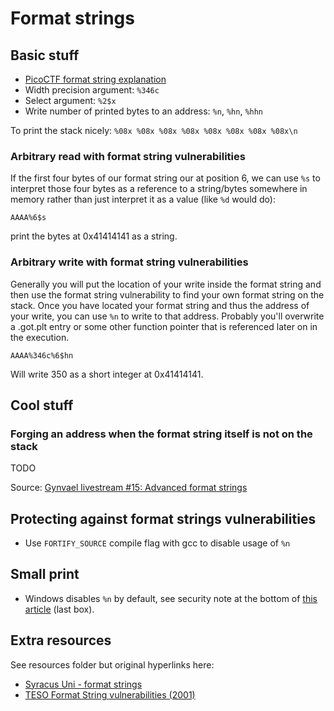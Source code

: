 # Format strings

## Basic stuff

* [PicoCTF format string explanation](https://vimeo.com/65014452)
* Width precision argument: `%346c`
* Select argument: `%2$x`
* Write number of printed bytes to an address: `%n`, `%hn`, `%hhn`

To print the stack nicely: `%08x %08x %08x %08x %08x %08x %08x %08x\n`

### Arbitrary read with format string vulnerabilities

If the first four bytes of our format string our at position 6, we can use `%s` to interpret those four bytes as a reference to a string/bytes somewhere in memory rather than just interpret it as a value (like `%d` would do):
```
AAAA%6$s
```

print the bytes at 0x41414141 as a string.

### Arbitrary write with format string vulnerabilities

Generally you will put the location of your write inside the format string and then use the format string vulnerability to find your own format string on the stack. Once you have located your format string and thus the address of your write, you can use `%n` to write to that address. Probably you'll overwrite a .got.plt entry or some other function pointer that is referenced later on in the execution.
```
AAAA%346c%6$hn
```

Will write 350 as a short integer at 0x41414141.

## Cool stuff

### Forging an address when the format string itself is not on the stack

TODO

Source: [Gynvael livestream #15: Advanced format strings](https://www.youtube.com/watch?v=xAdjDEwENCQ)

### 

## Protecting against format strings vulnerabilities

* Use `FORTIFY_SOURCE` compile flag with gcc to disable usage of `%n`


## Small print

* Windows disables `%n` by default, see security note at the bottom of [this article](https://msdn.microsoft.com/en-us/library/hf4y5e3w.aspx) (last box).


## Extra resources

See resources folder but original hyperlinks here:
* [Syracus Uni - format strings](http://www.cis.syr.edu/~wedu/Teaching/cis643/LectureNotes_New/Format_String.pdf)
* [TESO Format String vulnerabilities (2001)](https://crypto.stanford.edu/cs155old/cs155-spring08/papers/formatstring-1.2.pdf)
